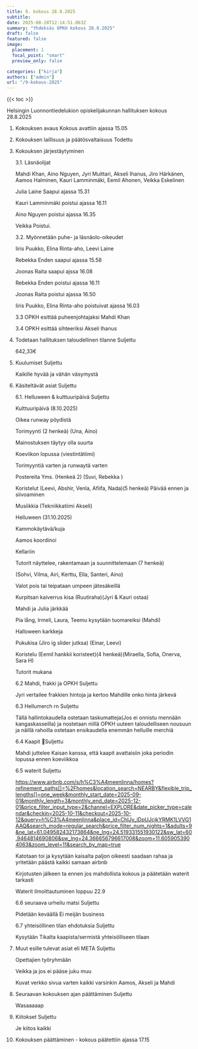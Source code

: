 ```yaml
---
title: 9. kokous 28.8.2025
subtitle: 
date: 2025-08-28T12:14:51.063Z
summary: "Yhdeksäs OPKH kokous 28.8.2025"
draft: false
featured: false
image:
  placement: 1
  focal_point: "smart"
  preview_only: false

categories: ["kirja"]
authors: ["admin"]
url: "/9-kokous-2025"
---
```

{{< toc >}}

Helsingin Luonnontiedelukion opiskelijakunnan hallituksen kokous 28.8.2025


1. Kokouksen avaus Kokous avattiin ajassa 15.05

2. Kokouksen laillisuus ja päätösvaltaisuus Todettu

3. Kokouksen järjestäytyminen

	3.1. Läsnäolijat

	Mahdi Khan, Aino Nguyen, Jyri Muittari, Akseli Ihanus, Jiro Härkänen, Aamos Halminen, Kauri Lamminmäki, Eemil Ahonen, Veikka Eskelinen
	
	Julia Laine Saapui ajassa 15.31
	
	Kauri Lamminmäki poistui ajassa 16.11
	
	Aino Nguyen poistui ajassa 16.35
	
	Veikka Poistui.

	3.2. Myönnetään puhe- ja läsnäolo-oikeudet

	Iiris Puukko, Elina Rinta-aho, Leevi Laine
	
	Rebekka Enden saapui ajassa 15.58
	
	Joonas Raita saapui ajssa 16.08
	
	Rebekka Enden poistui ajassa 16.11
	
	Joonas Raita poistui ajassa 16.50
	
	Iiris Puukko, Elina Rinta-aho poistuivat ajassa 16.03

	3.3 OPKH esittää puheenjohtajaksi Mahdi Khan

	3.4 OPKH esittää sihteeriksi Akseli Ihanus

4. Todetaan hallituksen taloudellinen tilanne Suljettu

	642,33€

5. Kuulumiset Suljettu

	Kaikille hyvää ja vähän väsymystä

6. Käsiteltävät asiat Suljettu

 	6.1. Helluween & kulttuuripäivä Suljettu

	Kulttuuripäivä (8.10.2025)
	
	Oikea runway pöydistä

	Torimyynti (2 henkeä) (Una, Aino)
	
	Mainostuksen täytyy olla suurta
	
	Koeviikon lopussa (viestintätiimi)
	
	Torimyyntiä varten ja runwaytä varten
	
	Postereita Yms. (Henkeä 2) (Suvi, Rebekka )

	Koristelut (Leevi, Abshir, Venla, Afiifa, Nada)(5 henkeä) Päivää ennen ja siivoaminen

	Musiikkia (Tekniikkatiimi Akseli)

	Helluween (31.10.2025)

	Kammokäytävä/kuja
	
	Aamos koordinoi
	
	Kellariin
	
	Tutorit näyttelee, rakentamaan ja suunnittelemaan (7 henkeä)
	
	(Sohvi, Vilma, Airi, Kerttu, Ella, Santeri, Aino)	
	
	Valot pois tai teipataan umpeen jätesäkeillä

	Kurpitsan kaiverrus kisa (Ruutiraha)(Jyri & Kauri ostaa)
	
	Mahdi ja Julia järkkää
	
	Pia lång, Irmeli, Laura, Teemu kysytään tuomareiksi (Mahdi)
	
	Halloween karkkeja
	
	Pukukisa (Jiro ig slider jutksa) (Einar, Leevi)
	
	Koristelu (Eemil hankkii koristeet)(4 henkeä)(Miraella, Sofia, Onerva, Sara H)
	
	Tutorit mukana
	
	6.2 Mahdi, frakki ja OPKH Suljettu

	Jyri vertailee frakkien hintoja ja kertoo Mahdille onko hinta järkevä
	
	6.3 Hellumerch rn Suljettu
	
	Tällä hallintokaudella ostetaan taskumatteja(Jos ei onnistu mennään kangaskasseilla) ja nostetaan niillä OPKH uuteen taloudelliseen nousuun ja näillä rahoilla ostetaan ensikaudella enemmän helluille merchiä

	6.4 Kaapit 🤬Suljettu

	Mahdi juttelee Kaisan kanssa, että kaapit avattaisiin joka periodin lopussa ennen koeviikkoa

	6.5 waterit Suljettu
	
	https://www.airbnb.com/s/h%C3%A4meenlinna/homes?refinement_paths[]=%2Fhomes&location_search=NEARBY&flexible_trip_lengths[]=one_week&monthly_start_date=2025-09-01&monthly_length=3&monthly_end_date=2025-12-01&price_filter_input_type=2&channel=EXPLORE&date_picker_type=calendar&checkin=2025-10-11&checkout=2025-10-12&query=h%C3%A4meenlinna&place_id=ChIJy_iDpUJcjkYRMK1LVVG1AAQ&search_mode=regular_search&price_filter_num_nights=1&adults=9&ne_lat=61.049582432173864&ne_lng=24.519331551930122&sw_lat=60.9464814690806&sw_lng=24.366656796617008&zoom=11.6059053904063&zoom_level=11&search_by_map=true
	
	Katotaan toi ja kysytään kaisalta paljon oikeesti saadaan rahaa ja yritetään päästä kaikki samaan airbnb
	
	Kirjotusten jälkeen ta ennen jos mahdollista kokous ja päätetään waterit tarkasti
	
	Waterit ilmoittautuminen loppuu 22.9
	
	6.6 seuraava urheilu matsi Suljettu
	
	Pidetään keväällä Ei meijän business
	
	6.7 yhteisöllinen tilan ehdotuksia Suljettu
	
	Kysytään Tikalta kaapista/sermistä yhteisölliseen tilaan

7. Muut esille tulevat asiat eli META Suljettu
	
	Opettajien työryhmään 
	
	Veikka ja jos ei pääse juku muu
	
	Kuvat verkko sivua varten kaikki varsinkin Aamos, Akseli ja Mahdi

8. Seuraavan kokouksen ajan päättäminen Suljettu

	Wasaaaaap

9. Kiitokset Suljettu

	Je kiitos kaikki

10. Kokouksen päättäminen - kokous päätettiin ajassa 17.15
